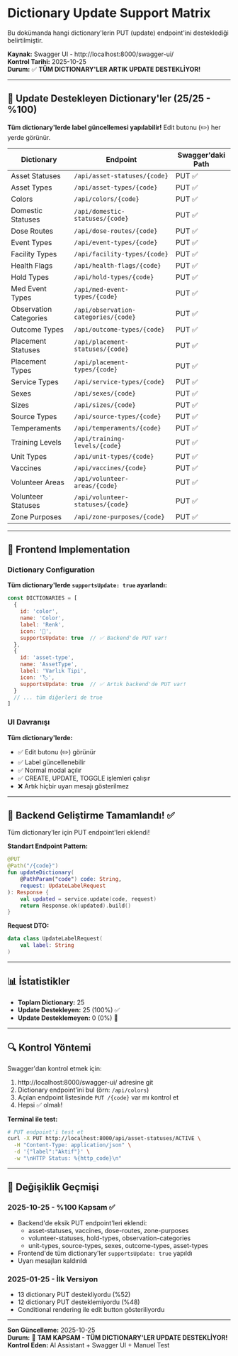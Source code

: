 # Dictionary Update Support Matrix

Bu dokümanda hangi dictionary'lerin PUT (update) endpoint'ini desteklediği belirtilmiştir.

**Kaynak:** Swagger UI - http://localhost:8000/swagger-ui/  
**Kontrol Tarihi:** 2025-10-25  
**Durum:** ✅ **TÜM DICTIONARY'LER ARTIK UPDATE DESTEKLİYOR!**

---

## 🎉 Update Destekleyen Dictionary'ler (25/25 - %100)

**Tüm dictionary'lerde label güncellemesi yapılabilir!** Edit butonu (✏️) her yerde görünür.

| Dictionary | Endpoint | Swagger'daki Path |
|-----------|----------|-------------------|
| Asset Statuses | `/api/asset-statuses/{code}` | PUT ✅ |
| Asset Types | `/api/asset-types/{code}` | PUT ✅ |
| Colors | `/api/colors/{code}` | PUT ✅ |
| Domestic Statuses | `/api/domestic-statuses/{code}` | PUT ✅ |
| Dose Routes | `/api/dose-routes/{code}` | PUT ✅ |
| Event Types | `/api/event-types/{code}` | PUT ✅ |
| Facility Types | `/api/facility-types/{code}` | PUT ✅ |
| Health Flags | `/api/health-flags/{code}` | PUT ✅ |
| Hold Types | `/api/hold-types/{code}` | PUT ✅ |
| Med Event Types | `/api/med-event-types/{code}` | PUT ✅ |
| Observation Categories | `/api/observation-categories/{code}` | PUT ✅ |
| Outcome Types | `/api/outcome-types/{code}` | PUT ✅ |
| Placement Statuses | `/api/placement-statuses/{code}` | PUT ✅ |
| Placement Types | `/api/placement-types/{code}` | PUT ✅ |
| Service Types | `/api/service-types/{code}` | PUT ✅ |
| Sexes | `/api/sexes/{code}` | PUT ✅ |
| Sizes | `/api/sizes/{code}` | PUT ✅ |
| Source Types | `/api/source-types/{code}` | PUT ✅ |
| Temperaments | `/api/temperaments/{code}` | PUT ✅ |
| Training Levels | `/api/training-levels/{code}` | PUT ✅ |
| Unit Types | `/api/unit-types/{code}` | PUT ✅ |
| Vaccines | `/api/vaccines/{code}` | PUT ✅ |
| Volunteer Areas | `/api/volunteer-areas/{code}` | PUT ✅ |
| Volunteer Statuses | `/api/volunteer-statuses/{code}` | PUT ✅ |
| Zone Purposes | `/api/zone-purposes/{code}` | PUT ✅ |

---

## 🔧 Frontend Implementation

### Dictionary Configuration

**Tüm dictionary'lerde `supportsUpdate: true` ayarlandı:**

```javascript
const DICTIONARIES = [
  { 
    id: 'color', 
    name: 'Color', 
    label: 'Renk', 
    icon: '🎨', 
    supportsUpdate: true  // ✅ Backend'de PUT var!
  },
  { 
    id: 'asset-type', 
    name: 'AssetType', 
    label: 'Varlık Tipi', 
    icon: '🏷️', 
    supportsUpdate: true  // ✅ Artık backend'de PUT var!
  }
  // ... tüm diğerleri de true
]
```

### UI Davranışı

**Tüm dictionary'lerde:**
- ✅ Edit butonu (✏️) görünür
- ✅ Label güncellenebilir
- ✅ Normal modal açılır
- ✅ CREATE, UPDATE, TOGGLE işlemleri çalışır
- ❌ Artık hiçbir uyarı mesajı gösterilmez

---

## 🎯 Backend Geliştirme Tamamlandı! ✅

Tüm dictionary'ler için PUT endpoint'leri eklendi!

**Standart Endpoint Pattern:**
```kotlin
@PUT
@Path("/{code}")
fun updateDictionary(
    @PathParam("code") code: String,
    request: UpdateLabelRequest
): Response {
    val updated = service.update(code, request)
    return Response.ok(updated).build()
}
```

**Request DTO:**
```kotlin
data class UpdateLabelRequest(
    val label: String
)
```

---

## 📊 İstatistikler

- **Toplam Dictionary:** 25
- **Update Destekleyen:** 25 (100%) ✅
- **Update Desteklemeyen:** 0 (0%) 🎉

---

## 🔍 Kontrol Yöntemi

Swagger'dan kontrol etmek için:

1. http://localhost:8000/swagger-ui/ adresine git
2. Dictionary endpoint'ini bul (örn: `/api/colors`)
3. Açılan endpoint listesinde `PUT /{code}` var mı kontrol et
4. Hepsi ✅ olmalı!

**Terminal ile test:**
```bash
# PUT endpoint'i test et
curl -X PUT http://localhost:8000/api/asset-statuses/ACTIVE \
  -H "Content-Type: application/json" \
  -d '{"label":"Aktif"}' \
  -w "\nHTTP Status: %{http_code}\n"
```

---

## 📝 Değişiklik Geçmişi

### 2025-10-25 - %100 Kapsam ✅
- Backend'de eksik PUT endpoint'leri eklendi:
  - asset-statuses, vaccines, dose-routes, zone-purposes
  - volunteer-statuses, hold-types, observation-categories
  - unit-types, source-types, sexes, outcome-types, asset-types
- Frontend'de tüm dictionary'ler `supportsUpdate: true` yapıldı
- Uyarı mesajları kaldırıldı

### 2025-01-25 - İlk Versiyon
- 13 dictionary PUT destekliyordu (%52)
- 12 dictionary PUT desteklemiyordu (%48)
- Conditional rendering ile edit button gösteriliyordu

---

**Son Güncelleme:** 2025-10-25  
**Durum:** 🎉 **TAM KAPSAM - TÜM DICTIONARY'LER UPDATE DESTEKLİYOR!**  
**Kontrol Eden:** AI Assistant + Swagger UI + Manuel Test

